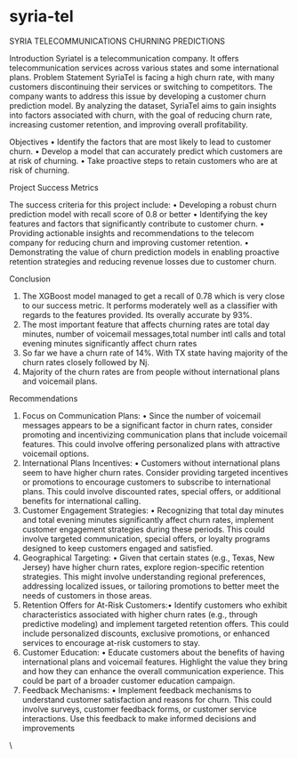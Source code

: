 # syria-tel
SYRIA  TELECOMMUNICATIONS CHURNING PREDICTIONS

Introduction
Syriatel is a telecommunication company. It offers telecommunication services across various states and some international plans.
Problem Statement
SyriaTel is facing a high churn rate, with many customers discontinuing their services or switching to competitors. The company wants to address this issue by developing a customer churn prediction model. By analyzing the dataset, SyriaTel aims to gain insights into factors associated with churn, with the goal of reducing churn rate, increasing customer retention, and improving overall profitability.

Objectives
•	Identify the factors that are most likely to lead to customer churn.
•	Develop a model that can accurately predict which customers are at risk of churning.
•	Take proactive steps to retain customers who are at risk of churning.

Project Success Metrics

The success criteria for this project include:
•	Developing a robust churn prediction model with recall score of 0.8 or better
•	Identifying the key features and factors that significantly contribute to customer churn.
•	Providing actionable insights and recommendations to the telecom company for reducing churn and improving customer retention.
•	Demonstrating the value of churn prediction models in enabling proactive retention strategies and reducing revenue losses due to customer churn.

Conclusion

1.	The XGBoost model managed to get a recall of 0.78 which is very close to our success metric. It performs moderately well as a classifier with regards to the features provided. Its overally accurate by 93%.
2.	The most important feature that affects churning rates are total day minutes, number of voicemail messages,total number intl calls and total evening minutes significantly affect churn rates
3.	So far we have a churn rate of 14%. With TX state having majority of the churn rates closely followed by Nj.
4.	Majority of the churn rates are from people without international plans and voicemail plans.


Recommendations

1.	Focus on Communication Plans:
•	Since the number of voicemail messages appears to be a significant factor in churn rates, consider promoting and incentivizing communication plans that include voicemail features. This could involve offering personalized plans with attractive voicemail options.
2.	International Plans Incentives:
•	Customers without international plans seem to have higher churn rates. Consider providing targeted incentives or promotions to encourage customers to subscribe to international plans. This could involve discounted rates, special offers, or additional benefits for international calling.
3.	Customer Engagement Strategies:
•	Recognizing that total day minutes and total evening minutes significantly affect churn rates, implement customer engagement strategies during these periods. This could involve targeted communication, special offers, or loyalty programs designed to keep customers engaged and satisfied.
4.	Geographical Targeting:
•	Given that certain states (e.g., Texas, New Jersey) have higher churn rates, explore region-specific retention strategies. This might involve understanding regional preferences, addressing localized issues, or tailoring promotions to better meet the needs of customers in those areas.
5.	Retention Offers for At-Risk Customers:•	Identify customers who exhibit characteristics associated with higher churn rates (e.g., through predictive modeling) and implement targeted retention offers. This could include personalized discounts, exclusive promotions, or enhanced services to encourage at-risk customers to stay.
6.	Customer Education:
•	Educate customers about the benefits of having international plans and voicemail features. Highlight the value they bring and how they can enhance the overall communication experience. This could be part of a broader customer education campaign.
7.	Feedback Mechanisms:
•	Implement feedback mechanisms to understand customer satisfaction and reasons for churn. This could involve surveys, customer feedback forms, or customer service interactions. Use this feedback to make informed decisions and improvements




\\
